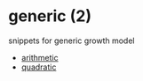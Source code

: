 # generic (2)
snippets for generic growth model

+ [arithmetic](arithmetic.md)
+ [quadratic](quadratic.md)
